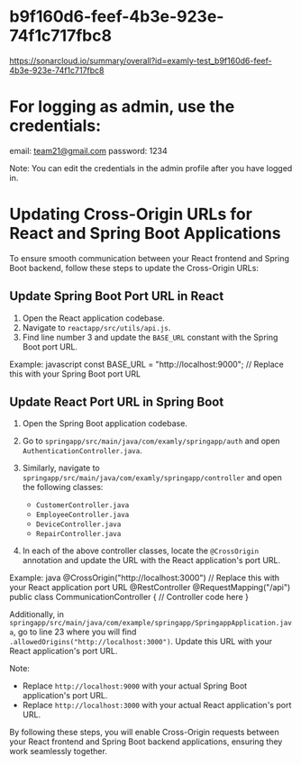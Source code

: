 # b9f160d6-feef-4b3e-923e-74f1c717fbc8
https://sonarcloud.io/summary/overall?id=examly-test_b9f160d6-feef-4b3e-923e-74f1c717fbc8


# For logging as admin, use the credentials:

email: team21@gmail.com
password: 1234

Note: You can edit the credentials in the admin profile after you have logged in.

# Updating Cross-Origin URLs for React and Spring Boot Applications

To ensure smooth communication between your React frontend and Spring Boot backend, follow these steps to update the Cross-Origin URLs:

## Update Spring Boot Port URL in React

1. Open the React application codebase.
2. Navigate to `reactapp/src/utils/api.js`.
3. Find line number 3 and update the `BASE_URL` constant with the Spring Boot port URL.

Example:
javascript
const BASE_URL = "http://localhost:9000"; // Replace this with your Spring Boot port URL


## Update React Port URL in Spring Boot

1. Open the Spring Boot application codebase.
2. Go to `springapp/src/main/java/com/examly/springapp/auth` and open `AuthenticationController.java`.
3. Similarly, navigate to `springapp/src/main/java/com/examly/springapp/controller` and open the following classes:
   - `CustomerController.java`
   - `EmployeeController.java`
   - `DeviceController.java`
   - `RepairController.java`

4. In each of the above controller classes, locate the `@CrossOrigin` annotation and update the URL with the React application's port URL.

Example:
java
@CrossOrigin("http://localhost:3000") // Replace this with your React application port URL
@RestController
@RequestMapping("/api")
public class CommunicationController {
   // Controller code here
}


Additionally, in `springapp/src/main/java/com/example/springapp/SpringappApplication.java`, go to line 23 where you will find `.allowedOrigins("http://localhost:3000")`. Update this URL with your React application's port URL.

Note:
- Replace `http://localhost:9000` with your actual Spring Boot application's port URL.
- Replace `http://localhost:3000` with your actual React application's port URL.

By following these steps, you will enable Cross-Origin requests between your React frontend and Spring Boot backend applications, ensuring they work seamlessly together.